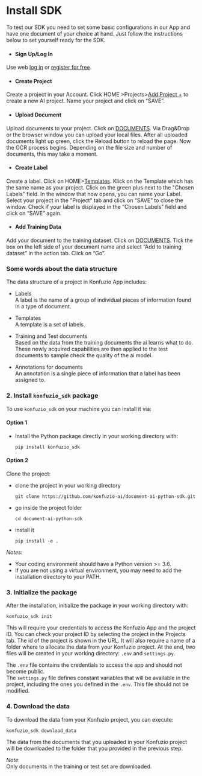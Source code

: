 # Install SDK


To test our SDK you need to set some basic configurations in our App and have one document of your choice at hand. Just follow the instructions below to set yourself ready for the SDK.
 
* #### Sign Up/Log In
Use web [log in](https://app.konfuzio.com/) or [register for free](https://app.konfuzio.com/accounts/signup/).
 
* #### Create Project
Create a project in your Account. Click HOME >Projects>[Add Project +](https://app.konfuzio.com/admin/server/project/add/) to create a new AI project. Name your project and click on “SAVE”.
 
* #### Upload Document
Upload documents to your project. Click on [DOCUMENTS](https://app.konfuzio.com/admin/server/document/). Via Drag&Drop or the browser window you can upload your local files. After all uploaded documents light up green, click the Reload button to reload the page. Now the OCR process begins. Depending on the file size and number of documents, this may take a moment.
 
* #### Create Label
Create a label. Click on HOME>[Templates](https://app.konfuzio.com/admin/server/sectionlabel/). Klick on the Template which has the same name as your project. Click on the green plus next to the "Chosen Labels" field. In the window that now opens, you can name your Label. Select your project in the "Project" tab and click on “SAVE” to close the window. Check if your label is displayed in the “Chosen Labels” field and click on “SAVE” again. 
 
* #### Add Training Data
Add your document to the training dataset. Click on [DOCUMENTS](https://app.konfuzio.com/admin/server/document/). Tick the box on the left side of your document name and select “Add to training dataset” in the action tab. Click on “Go”.  

### Some words about the data structure

The data structure of a project in Konfuzio App includes:

* Labels  
A label is the name of a group of individual pieces of information found in a type of document.

* Templates  
A template is a set of labels.

* Training and Test documents  
Based on the data from the training documents the ai learns what to do. These newly acquired capabilities are then applied to the test documents to sample check the quality of the ai model.

* Annotations for documents  
An annotation is a single piece of information that a label has been assigned to.


### 2. Install `konfuzio_sdk` package

To use `konfuzio_sdk` on your machine you can install it via:  

#### Option 1

* Install the Python package directly in your working directory with:  
  
  `pip install konfuzio_sdk`  

#### Option 2

Clone the project:

* clone the project in your working directory
  
  `git clone https://github.com/konfuzio-ai/document-ai-python-sdk.git`

* go inside the project folder
  
  `cd document-ai-python-sdk`

* install it
  
  `pip install -e .`


*Notes*:
* Your coding environment should have a Python version >= 3.6.  
* If you are not using a virtual environment, you may need to add the installation directory to your PATH. 

### 3. Initialize the package

After the installation, initialize the package in your working directory with:

`konfuzio_sdk init`

This will require your credentials to access the Konfuzio App and the project ID. 
You can check your project ID by selecting the project in the Projects tab. The id of the project is shown in the URL.
It will also require a name of a folder where to allocate the data from your Konfuzio project.
At the end, two files will be created in your working directory: `.env` and `settings.py`.  

The `.env` file contains the credentials to access the app and should not become public.  
The `settings.py` file defines constant variables that will be available in the project, including the ones you defined in the `.env`. This file should not be modified.

### 4. Download the data

To download the data from your Konfuzio project, you can execute:

`konfuzio_sdk download_data`

The data from the documents that you uploaded in your Konfuzio project will be downloaded to the folder that you provided in the previous step.  

*Note*:  
Only documents in the training or test set are downloaded.  

